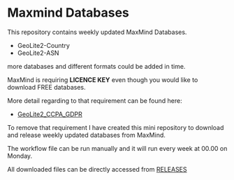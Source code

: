 # Maxmind Databases 

This repository contains weekly updated MaxMind Databases. 

 - GeoLite2-Country
 - GeoLite2-ASN  

more databases and different formats could be added in time. 

MaxMind is requiring **LICENCE KEY** even though  you would like to download FREE databases.

More detail regarding to that requirement can be found here: 
 
 - [GeoLite2_CCPA_GDPR](https://blog.maxmind.com/2019/12/18/significant-changes-to-accessing-and-using-geolite2-databases/)

To remove that requirement I have created this mini repository to download and release weekly updated databases from MaxMind. 
 
The workflow file can be run manually and it will run every week at 00.00 on Monday. 

All downloaded files can be directly accessed from [RELEASES](https://github.com/mrtrkmnhub/maxmind-databases/releases)
